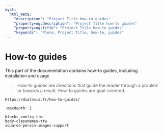 ```yaml
---
myst:
  html_meta:
    "description": "Project Title how-to guides"
    "property=og:description": "Project Title how-to guides"
    "property=og:title": "Project Title how-to guides"
    "keywords": "Plone, Project Title, how-to, guides"
---
```


# How-to guides

This part of the documentation contains how-to guides, including installation and usage.

> How-to guides are directions that guide the reader through a problem or towards a result.
> How-to guides are goal-oriented.

```{seealso}
https://diataxis.fr/how-to-guides/
```

```{toctree}
:maxdepth: 2

blocks-config-ttw
body-classnames-ttw
squared-person-images-support
